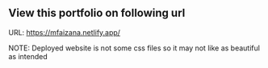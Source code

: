 ## View this portfolio on following url

URL: https://mfaizana.netlify.app/

NOTE: Deployed website is not some css files so it may not like as beautiful as intended




